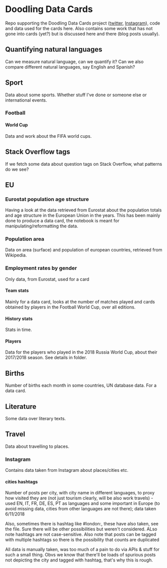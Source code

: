 # Doodling Data Cards

Repo supporting the Doodling Data Cards project ([twitter](https://twitter.com/DoodleDatCard), [Instagram](https://www.instagram.com/doodledatcard/)), code and data used for the cards here. Also contains some work that has not gone into cards (yet?) but is discussed here and there (blog posts usually). 

## Quantifying natural languages

Can we measure natural language, can we quantify it? Can we also compare different natural languages, say English and Spanish?

## Sport

Data about some sports. Whether stuff I've done or someone else or international events.

### Football

#### World Cup

Data and work about the FIFA world cups.

## Stack Overflow tags

If we fetch some data about question tags on Stack Overflow, what patterns do we see?

## EU

### Eurostat population age structure

Having a look at the data retrieved from Eurostat about the population totals and age structure in the European Union in the years.
This has been mainly done to produce a data card, the notebook is meant for manipulating/reformatting the data.

### Population area

Data on area (surface) and population of european countries, retrieved from Wikipedia.

### Employment rates by gender

Only data, from Eurostat, used for a card

#### Team stats

Mainly for a data card, looks at the number of matches played and cards obtained by players in the Football World Cup, over all editions.

#### History stats

Stats in time.

#### Players

Data for the players who played in the 2018 Russia World Cup, about their 2017/2018 season. See details in folder.

## Births

Number of births each month in some countries, UN database data. For a data card.

## Literature

Some data over literary texts.

## Travel

Data about travelling to places.

### Instagram

Contains data taken from Instagram about places/cities etc.

#### cities hashtags

Number of posts per city, with city name in different languages, to proxy how visited they are (not just tourism clearly, will be also work travels) - used EN, IT, FR, DE, ES, PT as languages and some important in Europe (to avoid missing data, cities from other languages are not there); data taken 6/11/2018

Also, sometimes there is hashtag like #london:<uk-flag>, these have also taken, see the file. Sure there will be other possibilities but weren't considered. ALso note hashtags are not case-sensitive. Also note that posts can be tagged with multiple hashtags so there is the possibility that counts are duplicated

All data is manually taken, was too much of a pain to do via APIs & stuff for such a small thing. Obvs we know that there'll be loads of spurious posts not depicting the city and tagged with hashtag, that's why this is rough.
